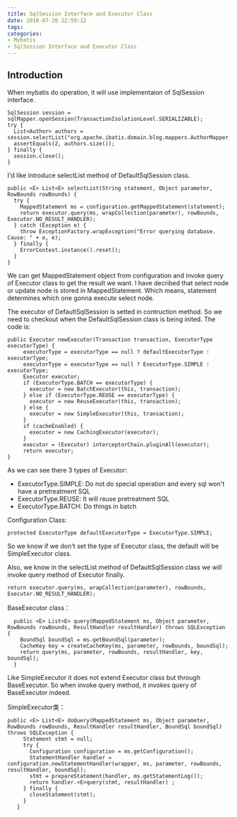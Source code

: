 ```yaml
---
title: SqlSession Interface and Executor Class
date: 2018-07-20 22:59:12
tags:
categories:
- Mybatis
- SqlSession Interface and Executor Class
---
```


## Introduction
When mybatis do operation, it will use implementaion of SqlSession interface.

    SqlSession session = sqlMapper.openSession(TransactionIsolationLevel.SERIALIZABLE);
    try {
      List<Author> authors = session.selectList("org.apache.ibatis.domain.blog.mappers.AuthorMapper.selectAllAuthors");
      assertEquals(2, authors.size());
    } finally {
      session.close();
	}



I'd like introduce selectList method of DefaultSqlSession class. 

    public <E> List<E> selectList(String statement, Object parameter, RowBounds rowBounds) {
      try {
        MappedStatement ms = configuration.getMappedStatement(statement);
        return executor.query(ms, wrapCollection(parameter), rowBounds, Executor.NO_RESULT_HANDLER);
      } catch (Exception e) {
        throw ExceptionFactory.wrapException("Error querying database.  Cause: " + e, e);
      } finally {
        ErrorContext.instance().reset();
      }
    }

We can get MappedStatement object from configuration and invoke query of Executor class to get the result we want. I have decribed that select node or update node is stored in MappedStatement. Which means, statement determines which one gonna execute select node.

The executor of DefaultSqlSession is setted in contruction method. So we need to checkout when the DefaultSqlSession class is being inited. The code is:


	public Executor newExecutor(Transaction transaction, ExecutorType executorType) {
	     executorType = executorType == null ? defaultExecutorType : executorType;
	     executorType = executorType == null ? ExecutorType.SIMPLE : executorType;
	     Executor executor;
	     if (ExecutorType.BATCH == executorType) {
	       executor = new BatchExecutor(this, transaction);
	     } else if (ExecutorType.REUSE == executorType) {
	       executor = new ReuseExecutor(this, transaction);
	     } else {
	       executor = new SimpleExecutor(this, transaction);
	     }
	     if (cacheEnabled) {
	       executor = new CachingExecutor(executor);
	     }
	     executor = (Executor) interceptorChain.pluginAll(executor);
	     return executor;
	}

As we can see there 3 types of Executor:

- ExecutorType.SIMPLE: Do not do special operation and every sql won't have a pretreatment SQL
- ExecutorType.REUSE: It will reuse pretreatment SQL
- ExecutorType.BATCH: Do things in batch

Configuration Class:

	protected ExecutorType defaultExecutorType = ExecutorType.SIMPLE;

So we know if we don't set the type of Executor class, the default will be SimpleExecutor class.

Also, we know in the selectList method of DefaultSqlSession class we will invoke query method of Executor finally.

	return executor.query(ms, wrapCollection(parameter), rowBounds, Executor.NO_RESULT_HANDLER);



BaseExecutor class：

	  public <E> List<E> query(MappedStatement ms, Object parameter, RowBounds rowBounds, ResultHandler resultHandler) throws SQLException {
	    BoundSql boundSql = ms.getBoundSql(parameter);
	    CacheKey key = createCacheKey(ms, parameter, rowBounds, boundSql);
	    return query(ms, parameter, rowBounds, resultHandler, key, boundSql);
	  }


Like SimpleExecutor it does not extend Executor class but through BaseExecutor. So when invoke query method, it invokes query of BaseExecutor indeed.

SimpleExecutor类：

	public <E> List<E> doQuery(MappedStatement ms, Object parameter, RowBounds rowBounds, ResultHandler resultHandler, BoundSql boundSql) throws SQLException {
	     Statement stmt = null;
	     try {
	       Configuration configuration = ms.getConfiguration();
	       StatementHandler handler = configuration.newStatementHandler(wrapper, ms, parameter, rowBounds, resultHandler, boundSql);
	       stmt = prepareStatement(handler, ms.getStatementLog());
	       return handler.<E>query(stmt, resultHandler) ; 
	     } finally {
	       closeStatement(stmt);
	     }
	   }

